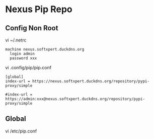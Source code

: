 # Nexus Pip Repo


## Config Non Root

vi ~/.netrc
```
machine nexus.softxpert.duckdns.org
  login admin
  password xxx
```

vi .config/pip/pip.conf
```
[global]
index-url = https://nexus.softxpert.duckdns.org/repository/pypi-proxy/simple

#index-url = https://admin:xxx@nexus.softxpert.duckdns.org/repository/pypi-proxy/simple
```



## Global

vi /etc/pip.conf
```

```



